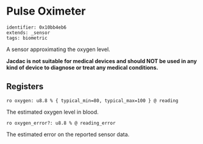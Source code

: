 #  Pulse Oximeter

    identifier: 0x10bb4eb6
    extends: _sensor
    tags: biometric

A sensor approximating the oxygen level. 

**Jacdac is not suitable for medical devices and should NOT be used in any kind of device to diagnose or treat any medical conditions.**

## Registers

    ro oxygen: u8.8 % { typical_min=80, typical_max=100 } @ reading

The estimated oxygen level in blood.

    ro oxygen_error?: u8.8 % @ reading_error

The estimated error on the reported sensor data.
